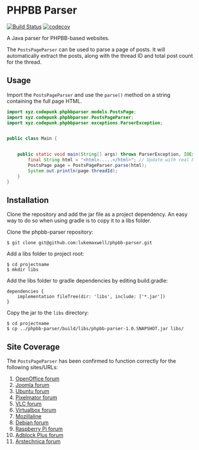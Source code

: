 # PHPBB Parser
[![Build Status](https://travis-ci.org/lukemaxwell/phpbb-parser.png?branch=master)](https://travis-ci.org/lukemaxwell/phpbbb-parser)
[![codecov](https://codecov.io/gh/lukemaxwell/phpbb-parser/branch/master/graph/badge.svg)](https://codecov.io/gh/lukemaxwell/phpbb-parser)

A Java parser for PHPBB-based websites.

The `PostsPageParser` can be used to parse a page of posts. It will automatically extract the posts, along with the thread ID and total post count for the thread.

## Usage
Import the `PostsPageParser`  and use the `parse()` method on a string containing 
the full page HTML.
 
```java
import xyz.codepunk.phpbbparser.models.PostsPage;
import xyz.codepunk.phpbbparser.PostsPageParser;
import xyz.codepunk.phpbbparser.exceptions.ParserException;


public class Main {


    public static void main(String[] args) throws ParserException, IOException, InterruptedException {
        final String html = "<html>.....</html>"; // Update with real HTML
        PostsPage page = PostsPageParser.parse(html);
        System.out.println(page.threadId);
    }
}
```

## Installation
Clone the repository and add the jar file as a project dependency. An easy way to do so when using gradle is to
copy it to a libs folder.


Clone the phpbb-parser repository:
```
$ git clone git@github.com:lukemaxwell/phpbb-parser.git
```

Add a libs folder to project root:
```
$ cd projectname
$ mkdir libs
```

Add the libs folder to gradle dependencies by editing build.gradle:
```
dependencies {
    implementation fileTree(dir: 'libs', include: ['*.jar'])
}
```


Copy the jar to the `libs` directory:
```
$ cd projectname
$ cp ../phpbb-parser/build/libs/phpbb-parser-1.0.SNAPSHOT.jar libs/
```
     
## Site Coverage

The `PostsPageParser` has been confirmed to function correctly for the following sites/URLs:

1. [OpenOffice forum](https://forum.openoffice.org/en/forum/viewtopic.php?f=5&t=102832)
2. [Joomla forum](https://forum.joomla.org/viewtopic.php?f=706&t=976319)
3. [Ubuntu forum](https://forum.ubuntu-it.org/viewtopic.php?f=17&t=637551)
4. [Pixelmator forum](http://www.pixelmator.com/community/viewtopic.php?f=18&t=17730)
5. [VLC forum](https://forum.videolan.org/viewtopic.php?f=12&t=154744)
6. [Virtualbox forum](https://forums.virtualbox.org/viewtopic.php?f=35&t=96608)
7. [Mozillaline](http://forums.mozillazine.org/viewtopic.php?f=7&t=3034017)
8. [Debian forum](http://forums.debian.net/viewtopic.php?f=17&t=147212)
9. [Raspberry Pi forum](https://www.raspberrypi.org/forums/viewtopic.php?f=63&t=187256)
10. [Adblock Plus forum](https://adblockplus.org/forum/viewtopic.php?f=10&t=75244)
11. [Arstechnica forum](https://arstechnica.com/civis/viewtopic.php?f=6&t=1444785)

